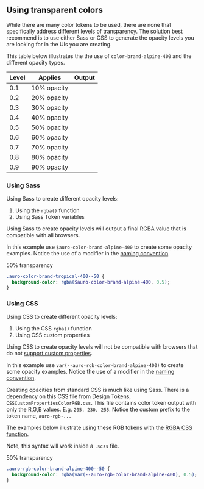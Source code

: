 ## Using transparent colors

While there are many color tokens to be used, there are none that specifically address different levels of transparency. The solution best recommend is to use either Sass or CSS to generate the opacity levels you are looking for in the UIs you are creating.

This table below illustrates the the use of `color-brand-alpine-400` and the different opacity types.

| Level | Applies | Output
|---|---|---
| 0.1 | 10% opacity | <div class="transparentSwatch auro-rgb-color-brand-alpine-400--10">  </div>
| 0.2 | 20% opacity | <div class="transparentSwatch auro-rgb-color-brand-alpine-400--20">  </div>
| 0.3 | 30% opacity | <div class="transparentSwatch auro-rgb-color-brand-alpine-400--30">  </div>
| 0.4 | 40% opacity | <div class="transparentSwatch auro-rgb-color-brand-alpine-400--40">  </div>
| 0.5 | 50% opacity | <div class="transparentSwatch auro-rgb-color-brand-alpine-400--50">  </div>
| 0.6 | 60% opacity | <div class="transparentSwatch auro-rgb-color-brand-alpine-400--60">  </div>
| 0.7 | 70% opacity | <div class="transparentSwatch auro-rgb-color-brand-alpine-400--70">  </div>
| 0.8 | 80% opacity | <div class="transparentSwatch auro-rgb-color-brand-alpine-400--80">  </div>
| 0.9 | 90% opacity | <div class="transparentSwatch auro-rgb-color-brand-alpine-400--90">  </div>

### Using Sass

Using Sass to create different opacity levels:

1. Using the `rgba()` function
1. Using Sass Token variables

Using Sass to create opacity levels will output a final RGBA value that is compatible with all browsers.

In this example use `$auro-color-brand-alpine-400` to create some opacity examples. Notice the use of a modifier in the [naming convention](/support/css-conventions).

<div class="transparencyBlock auro-color-brand-alpine-400--50"> 50% transparency </div>

```sass
.auro-color-brand-tropical-400--50 {
  background-color: rgba($auro-color-brand-alpine-400, 0.5);
}
```

### Using CSS

Using CSS to create different opacity levels:

1. Using the CSS `rgba()` function
1. Using CSS custom properties

Using CSS to create opacity levels will not be compatible with browsers that do not [support custom properties](https://caniuse.com/#feat=css-variables).

In this example use `var(--auro-rgb-color-brand-alpine-400)` to create some opacity examples. Notice the use of a modifier in the [naming convention](/support/css-conventions).

Creating opacities from standard CSS is much like using Sass. There is a dependency on this CSS file from Design Tokens, `CSSCustomPropertiesColorRGB.css`. This file contains color token output with only the R,G,B values. E.g. `205, 230, 255`. Notice the custom prefix to the token name, `auro-rgb-...`

The examples below illustrate using these RGB tokens with the [RGBA CSS function](https://developer.mozilla.org/en-US/docs/Web/CSS/color_value#RGB_colors).

Note, this syntax will work inside a `.scss` file.


<div class="transparencyBlock auro-rgb-color-brand-alpine-400--50"> 50% transparency </div>

```css
.auro-rgb-color-brand-alpine-400--50 {
  background-color: rgba(var(--auro-rgb-color-brand-alpine-400), 0.5);
}
```
